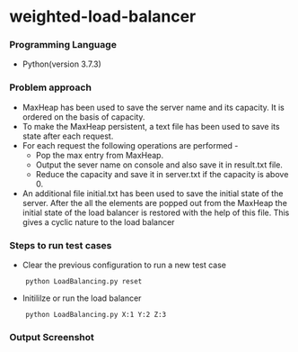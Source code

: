 # weighted-load-balancer

### Programming Language
- Python(version 3.7.3)

### Problem approach
- MaxHeap has been used to save the server name and its capacity. It is ordered on the basis of capacity.
- To make the MaxHeap persistent, a text file has been used to save its state after each request.
- For each request the following operations are performed - 
    - Pop the max entry from MaxHeap.
    - Output the sever name on console and also save it in result.txt file.
    - Reduce the capacity and save it in server.txt if the capacity is above 0.
- An additional file initial.txt has been used to save the initial state of the server. After the all the elements are popped out from the MaxHeap the initial state of the load balancer is restored with the help of this file. This gives a cyclic nature to the load balancer

### Steps to run test cases
- Clear the previous configuration to run a new test case
```
    python LoadBalancing.py reset
```
- Initililze or run the load balancer
```
    python LoadBalancing.py X:1 Y:2 Z:3
```

### Output Screenshot
